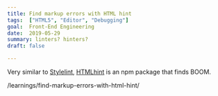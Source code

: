 ```yaml
---
title: Find markup errors with HTML hint
tags:  ["HTML5", "Editor", "Debugging"]
goal:  Front-End Engineering
date:  2019-05-29
summary: linters? hinters?
draft: false

---
```


Very similar to [Stylelint][crosslink], [HTMLhint][h] is an npm package that finds 
BOOM.

/learnings/find-markup-errors-with-html-hint/


[crosslink]: /learnings/stylelint-101/
[h]: https://github.com/htmlhint/HTMLHint#--------htmlhint--
